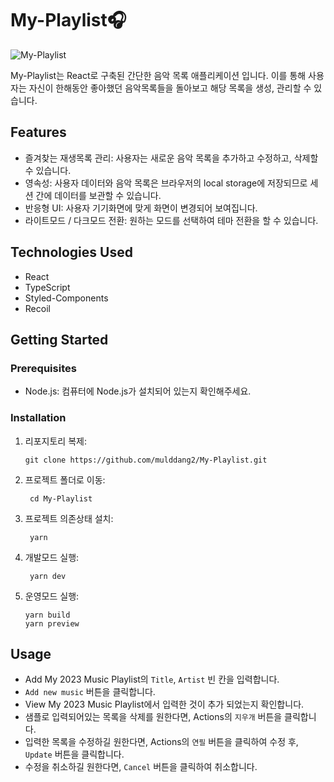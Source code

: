 # My-Playlist🎧

![My-Playlist](https://github.com/mulddang2/My-Playlist/assets/96711699/47c426e2-8e19-4fae-9f63-3c1b1808afcd)

My-Playlist는 React로 구축된 간단한 음악 목록 애플리케이션 입니다. 이를 통해 사용자는 자신이 한해동안 좋아했던 음악목록들을 돌아보고 해당 목록을 생성, 관리할 수 있습니다.

## Features
- 즐겨찾는 재생목록 관리: 사용자는 새로운 음악 목록을 추가하고 수정하고, 삭제할 수 있습니다.
- 영속성: 사용자 데이터와 음악 목록은 브라우저의 local storage에 저장되므로 세션 간에 데이터를 보관할 수 있습니다.
- 반응형 UI: 사용자 기기화면에 맞게 화면이 변경되어 보여집니다.
- 라이트모드 / 다크모드 전환: 원하는 모드를 선택하여 테마 전환을 할 수 있습니다.

## Technologies Used
- React
- TypeScript
- Styled-Components
- Recoil

## Getting Started

### Prerequisites
- Node.js: 컴퓨터에 Node.js가 설치되어 있는지 확인해주세요.

### Installation
1. 리포지토리 복제:

   ```shell
   git clone https://github.com/mulddang2/My-Playlist.git
   ```
2. 프로젝트 폴더로 이동:

   ```shell
    cd My-Playlist
   ```

3. 프로젝트 의존상태 설치:

   ```shell
    yarn
   ```

4. 개발모드 실행:

   ```shell
    yarn dev
   ```

5. 운영모드 실행:

   ```shell
   yarn build
   yarn preview
   ```

## Usage
   - Add My 2023 Music Playlist의 `Title`, `Artist` 빈 칸을 입력합니다.
   - `Add new music` 버튼을 클릭합니다.
   - View My 2023 Music Playlist에서 입력한 것이 추가 되었는지 확인합니다.
   - 샘플로 입력되어있는 목록을 삭제를 원한다면, Actions의 `지우개` 버튼을 클릭합니다.
   - 입력한 목록을 수정하길 원한다면, Actions의 `연필` 버튼을 클릭하여 수정 후, `Update` 버튼을 클릭합니다.
   - 수정을 취소하길 원한다면, `Cancel` 버튼을 클릭하여 취소합니다.


   

